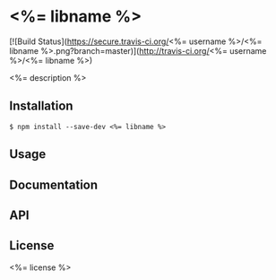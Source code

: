 # <%= libname %>

[![Build Status](https://secure.travis-ci.org/<%= username %>/<%= libname %>.png?branch=master)](http://travis-ci.org/<%= username %>/<%= libname %>)

<%= description %>

## Installation

```
$ npm install --save-dev <%= libname %>
```

## Usage

## Documentation

## API

## License

<%= license %>
